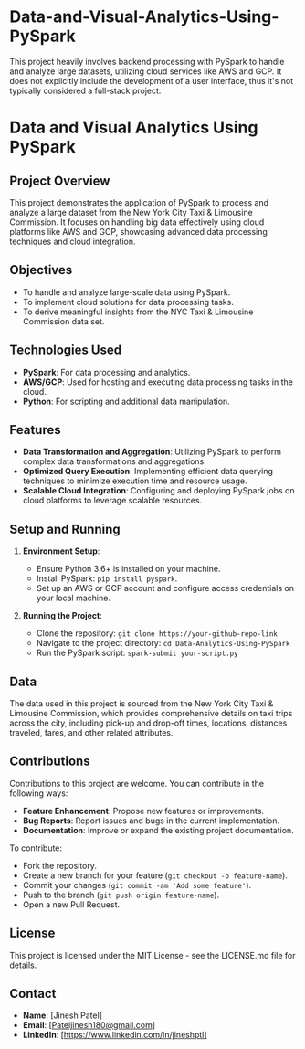 # Data-and-Visual-Analytics-Using-PySpark
This project heavily involves backend processing with PySpark to handle and analyze large datasets, utilizing cloud services like AWS and GCP. It does not explicitly include the development of a user interface, thus it's not typically considered a full-stack project.

# Data and Visual Analytics Using PySpark

## Project Overview
This project demonstrates the application of PySpark to process and analyze a large dataset from the New York City Taxi & Limousine Commission. It focuses on handling big data effectively using cloud platforms like AWS and GCP, showcasing advanced data processing techniques and cloud integration.

## Objectives
- To handle and analyze large-scale data using PySpark.
- To implement cloud solutions for data processing tasks.
- To derive meaningful insights from the NYC Taxi & Limousine Commission data set.

## Technologies Used
- **PySpark**: For data processing and analytics.
- **AWS/GCP**: Used for hosting and executing data processing tasks in the cloud.
- **Python**: For scripting and additional data manipulation.

## Features
- **Data Transformation and Aggregation**: Utilizing PySpark to perform complex data transformations and aggregations.
- **Optimized Query Execution**: Implementing efficient data querying techniques to minimize execution time and resource usage.
- **Scalable Cloud Integration**: Configuring and deploying PySpark jobs on cloud platforms to leverage scalable resources.

## Setup and Running
1. **Environment Setup**:
    - Ensure Python 3.6+ is installed on your machine.
    - Install PySpark: `pip install pyspark`.
    - Set up an AWS or GCP account and configure access credentials on your local machine.

2. **Running the Project**:
    - Clone the repository: `git clone https://your-github-repo-link`
    - Navigate to the project directory: `cd Data-Analytics-Using-PySpark`
    - Run the PySpark script: `spark-submit your-script.py`

## Data
The data used in this project is sourced from the New York City Taxi & Limousine Commission, which provides comprehensive details on taxi trips across the city, including pick-up and drop-off times, locations, distances traveled, fares, and other related attributes.

## Contributions
Contributions to this project are welcome. You can contribute in the following ways:
- **Feature Enhancement**: Propose new features or improvements.
- **Bug Reports**: Report issues and bugs in the current implementation.
- **Documentation**: Improve or expand the existing project documentation.

To contribute:
- Fork the repository.
- Create a new branch for your feature (`git checkout -b feature-name`).
- Commit your changes (`git commit -am 'Add some feature'`).
- Push to the branch (`git push origin feature-name`).
- Open a new Pull Request.

## License
This project is licensed under the MIT License - see the LICENSE.md file for details.

## Contact
- **Name**: [Jinesh Patel]
- **Email**: [Pateljinesh180@gmail.com]
- **LinkedIn**: [https://www.linkedin.com/in/jineshptl]
